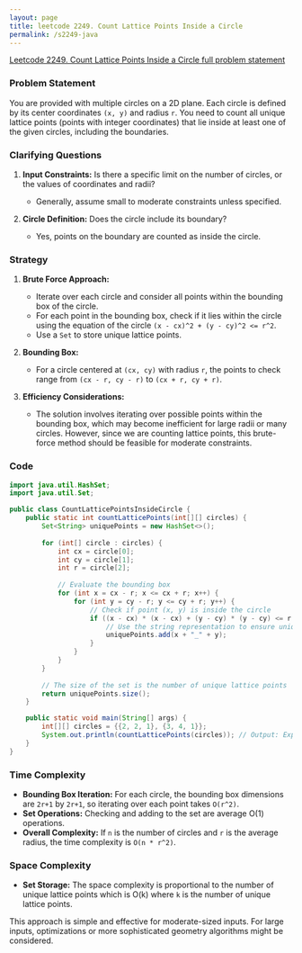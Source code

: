 ```yaml
---
layout: page
title: leetcode 2249. Count Lattice Points Inside a Circle
permalink: /s2249-java
---
```

[Leetcode 2249. Count Lattice Points Inside a Circle full problem statement](https://algoadvance.github.io/algoadvance/l2249)
### Problem Statement

You are provided with multiple circles on a 2D plane. Each circle is defined by its center coordinates `(x, y)` and radius `r`. You need to count all unique lattice points (points with integer coordinates) that lie inside at least one of the given circles, including the boundaries.

### Clarifying Questions

1. **Input Constraints:** Is there a specific limit on the number of circles, or the values of coordinates and radii?
   - Generally, assume small to moderate constraints unless specified.

2. **Circle Definition:** Does the circle include its boundary?
   - Yes, points on the boundary are counted as inside the circle.

### Strategy

1. **Brute Force Approach:**
   - Iterate over each circle and consider all points within the bounding box of the circle.
   - For each point in the bounding box, check if it lies within the circle using the equation of the circle `(x - cx)^2 + (y - cy)^2 <= r^2`.
   - Use a `Set` to store unique lattice points.

2. **Bounding Box:**
   - For a circle centered at `(cx, cy)` with radius `r`, the points to check range from `(cx - r, cy - r)` to `(cx + r, cy + r)`.

3. **Efficiency Considerations:**
   - The solution involves iterating over possible points within the bounding box, which may become inefficient for large radii or many circles. However, since we are counting lattice points, this brute-force method should be feasible for moderate constraints.

### Code

```java
import java.util.HashSet;
import java.util.Set;

public class CountLatticePointsInsideCircle {
    public static int countLatticePoints(int[][] circles) {
        Set<String> uniquePoints = new HashSet<>();
        
        for (int[] circle : circles) {
            int cx = circle[0];
            int cy = circle[1];
            int r = circle[2];
            
            // Evaluate the bounding box
            for (int x = cx - r; x <= cx + r; x++) {
                for (int y = cy - r; y <= cy + r; y++) {
                    // Check if point (x, y) is inside the circle
                    if ((x - cx) * (x - cx) + (y - cy) * (y - cy) <= r * r) {
                        // Use the string representation to ensure unique points
                        uniquePoints.add(x + "_" + y);
                    }
                }
            }
        }
        
        // The size of the set is the number of unique lattice points
        return uniquePoints.size();
    }

    public static void main(String[] args) {
        int[][] circles = {{2, 2, 1}, {3, 4, 1}};
        System.out.println(countLatticePoints(circles)); // Output: Expected number of unique lattice points
    }
}
```

### Time Complexity

- **Bounding Box Iteration:** For each circle, the bounding box dimensions are `2r+1` by `2r+1`, so iterating over each point takes `O(r^2)`.
- **Set Operations:** Checking and adding to the set are average O(1) operations.
- **Overall Complexity:** If `n` is the number of circles and `r` is the average radius, the time complexity is `O(n * r^2)`.

### Space Complexity

- **Set Storage:** The space complexity is proportional to the number of unique lattice points which is O(k) where `k` is the number of unique lattice points.

This approach is simple and effective for moderate-sized inputs. For large inputs, optimizations or more sophisticated geometry algorithms might be considered.